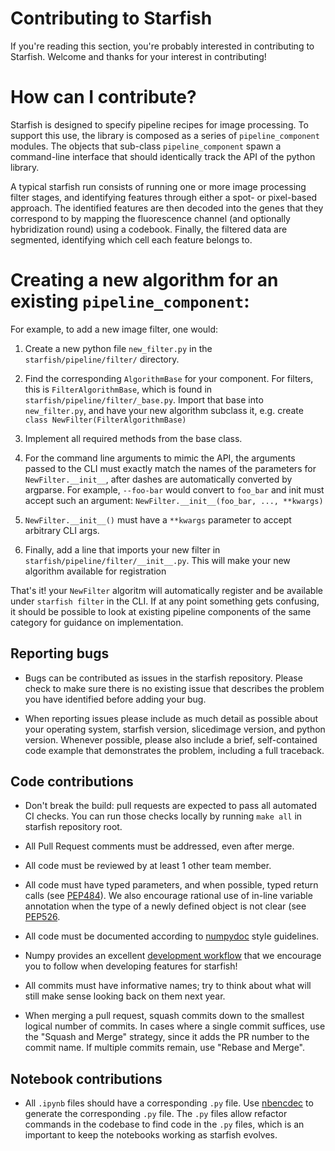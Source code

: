 # Contributing to Starfish

If you're reading this section, you're probably interested in contributing to Starfish.  Welcome and thanks for your interest in contributing!

# How can I contribute?
Starfish is designed to specify pipeline recipes for image processing. To support this use, the library is composed as a series of `pipeline_component` modules.
The objects that sub-class `pipeline_component` spawn a command-line interface that should identically track the API of the python library.

A typical starfish run consists of running one or more image processing filter stages, and identifying features through either a spot- or pixel-based approach.
The identified features are then decoded into the genes that they correspond to by mapping the fluorescence channel (and optionally hybridization round) using a codebook.
Finally, the filtered data are segmented, identifying which cell each feature belongs to.

# Creating a new algorithm for an existing `pipeline_component`:

For example, to add a new image filter, one would:

1. Create a new python file `new_filter.py` in the `starfish/pipeline/filter/` directory.

2. Find the corresponding `AlgorithmBase` for your component. For filters, this is `FilterAlgorithmBase`, which is found in `starfish/pipeline/filter/_base.py`.
Import that base into `new_filter.py`, and have your new algorithm subclass it, e.g. create `class NewFilter(FilterAlgorithmBase)`

3. Implement all required methods from the base class.

4. For the command line arguments to mimic the API, the arguments passed to the CLI must exactly match the names of the parameters for `NewFilter.__init__`, after dashes are automatically converted by argparse.
For example, `--foo-bar` would convert to `foo_bar` and init must accept such an argument: `NewFilter.__init__(foo_bar, ..., **kwargs)`

5. `NewFilter.__init__()` must have a `**kwargs` parameter to accept arbitrary CLI args.

6. Finally, add a line that imports your new filter in `starfish/pipeline/filter/__init__.py`. This will make your new algorithm available for registration

That's it! your `NewFilter` algoritm will automatically register and be available under `starfish filter` in the CLI.
If at any point something gets confusing, it should be possible to look at existing pipeline components of the same category for guidance on implementation.

## Reporting bugs
- Bugs can be contributed as issues in the starfish repository. Please check to make sure there is no existing issue that describes the problem you
have identified before adding your bug.

- When reporting issues please include as much detail as possible about your operating system, starfish version, slicedimage version, and python version. Whenever possible, please also include a brief, self-contained code example that demonstrates the problem, including a full traceback.

## Code contributions
- Don't break the build: pull requests are expected to pass all automated CI checks. You can run those checks locally by running `make all` in
starfish repository root.

- All Pull Request comments must be addressed, even after merge.

- All code must be reviewed by at least 1 other team member.

- All code must have typed parameters, and when possible, typed return calls (see [PEP484](https://www.python.org/dev/peps/pep-0484)).
We also encourage rational use of in-line variable annotation when the type of a newly defined object is not clear (see [PEP526](https://www.python.org/dev/peps/pep-0526/).

- All code must be documented according to [numpydoc](https://numpydoc.readthedocs.io/en/latest/) style guidelines.

- Numpy provides an excellent [development workflow](https://docs.scipy.org/doc/numpy/dev/gitwash/development_workflow.html) that we encourage you to follow when developing features for starfish!

- All commits must have informative names; try to think about what will still make sense looking back on them next year.

- When merging a pull request, squash commits down to the smallest logical number of commits. In cases where a single commit suffices, use the "Squash and Merge" strategy, since it adds the PR number to the commit name. If multiple commits remain, use "Rebase and Merge".

## Notebook contributions
- All `.ipynb` files should have a corresponding `.py` file.  Use [nbencdec](https://github.com/ttung/nbencdec) to generate the corresponding `.py` file.
The `.py` files allow refactor commands in the codebase to find code in the `.py` files, which is an important to keep the notebooks working as starfish evolves.
